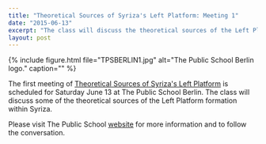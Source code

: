 ```yaml
---
title: "Theoretical Sources of Syriza's Left Platform: Meeting 1"
date: "2015-06-13"
excerpt: "The class will discuss the theoretical sources of the Left Platform formation within Syriza."
layout: post
---
```


{% include figure.html file="TPSBERLIN1.jpg" alt="The Public School Berlin logo." caption="" %}

The first meeting of [Theoretical Sources of Syriza's Left Platform](http://thepublicschool.org/node/38608) is scheduled for Saturday June 13 at The Public School Berlin. The class will discuss some of the theoretical sources of the Left Platform formation within Syriza.

Please visit The Public School [website](http://thepublicschool.org/node/38608) for more information and to follow the conversation.
